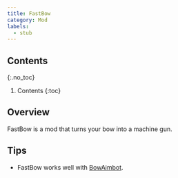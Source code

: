 ```yaml
---
title: FastBow
category: Mod
labels:
  - stub
---
```

## Contents
{:.no_toc}
1. Contents
{:toc}

## Overview
FastBow is a mod that turns your bow into a machine gun.

## Tips
- FastBow works well with [BowAimbot](/wiki/Mods/BowAimbot/).
